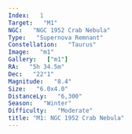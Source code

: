 ```yaml
---
Index:   1
Target:   "M1"
NGC:   "NGC 1952 Crab Nebula"
Type:   "Supernova Remnant"
Constellation:   "Taurus"
Image:   "m1"
Gallery:   ["m1"]
RA:   "5h 34.5m"
Dec:   "22°1"
Magnitude:   "8.4"
Size:   "6.0x4.0"
DistanceLy:   "6,300"
Season:   "Winter"
Difficulty:   "Moderate"
title: "M1: NGC 1952 Crab Nebula"
---
```

